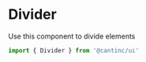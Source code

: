 # Divider

Use this component to divide elements

```typescript
import { Divider } from '@cantinc/ui'
```
